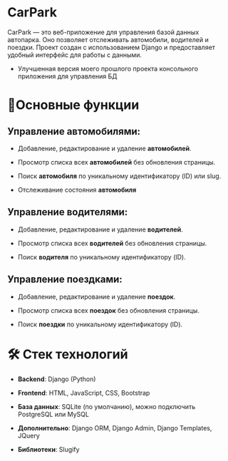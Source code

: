 # CarPark

CarPark — это веб-приложение для управления базой данных автопарка. Оно позволяет отслеживать автомобили, водителей и поездки. Проект создан с использованием Django и предоставляет удобный интерфейс для работы с данными.
- Улучшенная версия моего прошлого проекта консольного приложения для управления БД
# 🚀Основные функции

## Управление автомобилями:

  - Добавление, редактирование и удаление **автомобилей**.

  - Просмотр списка всех **автомобилей** без обновления страницы.

  - Поиск **автомобиля** по уникальному идентификатору (ID) или slug.

  - Отслеживание состояния **автомобиля**

## Управление водителями:

  - Добавление, редактирование и удаление **водителей**.

  - Просмотр списка всех **водителей** без обновления страницы.

  - Поиск **водителя** по уникальному идентификатору (ID).

## Управление поездками:

  - Добавление, редактирование и удаление **поездок**.

   - Просмотр списка всех **поездок** без обновления страницы.

   - Поиск **поездки** по уникальному идентификатору (ID).

# 🛠️ Стек технологий

   - **Backend**: Django (Python)

   - **Frontend**: HTML, JavaScript, CSS, Bootstrap

   - **База данных**: SQLite (по умолчанию), можно подключить PostgreSQL или MySQL

   - **Дополнительно**: Django ORM, Django Admin, Django Templates, JQuery

   - **Библиотеки**: Slugify
